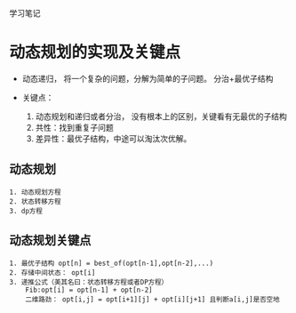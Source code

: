 学习笔记

# 动态规划的实现及关键点
* 动态递归， 将一个复杂的问题，分解为简单的子问题。  分治+最优子结构

* 关键点：
    1. 动态规划和递归或者分治， 没有根本上的区别，关键看有无最优的子结构
    2. 共性：找到重复子问题
    3. 差异性：最优子结构，中途可以淘汰次优解。

## 动态规划
    1. 动态规划方程
    2. 状态转移方程
    3. dp方程

## 动态规划关键点
    1. 最优子结构 opt[n] = best_of(opt[n-1],opt[n-2],...)
    2. 存储中间状态： opt[i]
    3. 递推公式（美其名曰：状态转移方程或者DP方程）
        Fib:opt[i] = opt[n-1] + opt[n-2]
        二维路劲： opt[i,j] = opt[i+1][j] + opt[i][j+1] 且判断a[i,j]是否空地